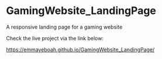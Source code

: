 # GamingWebsite_LandingPage
A responsive landing page for a gaming website

Check the live project via the link below:

https://emmayeboah.github.io/GamingWebsite_LandingPage/

